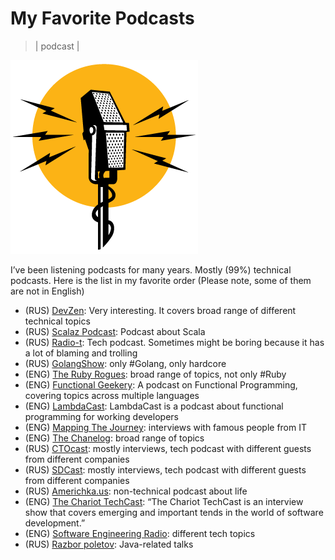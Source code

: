 # My Favorite Podcasts
> | podcast |

![blog_post_image](2017-11-05-my-favorite-podcasts/podcast.png)

I’ve been listening podcasts for many years. Mostly (99%) technical podcasts. Here is the list in my favorite order
(Please note, some of them are not in English)

- (RUS) [DevZen](http://devzen.ru/): Very interesting. It covers broad range of different technical topics
- (RUS) [Scalaz Podcast](http://scalalaz.ru): Podcast about Scala
- (RUS) [Radio-t](https://radio-t.com/): Tech podcast. Sometimes might be boring because it has a lot of blaming and trolling
- (RUS) [GolangShow](http://golangshow.com/): only #Golang, only hardcore
- (ENG) [The Ruby Rogues](https://devchat.tv/ruby-rogues): broad range of topics, not only #Ruby
- (ENG) [Functional Geekery](https://www.functionalgeekery.com/): A podcast on Functional Programming, covering topics across multiple languages
- (ENG) [LambdaCast](http://www.podcasts.com/lambdacast-99): LambdaCast is a podcast about functional programming for working developers
- (ENG) [Mapping The Journey](https://www.mappingthejourney.com): interviews with famous people from IT
- (ENG) [The Chanelog](https://changelog.com/): broad range of topics
- (RUS) [CTOcast](http://ctocast.com/): mostly interviews, tech podcast with different guests from different companies
- (RUS) [SDCast](https://sdcast.ksdaemon.ru/): mostly interviews, tech podcast with different guests from different companies
- (RUS) [Americhka.us](https://americhka.us/): non-technical podcast about life
- (ENG) [The Chariot TechCast](http://chariotsolutions.com/podcasts/show/techcast/): “The Chariot TechCast is an interview show that covers emerging and important tends in the world of software development.”
- (ENG) [Software Engineering Radio](http://www.se-radio.net/): different tech topics
- (RUS) [Razbor poletov](http://razbor-poletov.com/): Java-related talks
